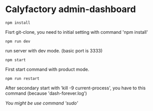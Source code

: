 Calyfactory admin-dashboard
===

```
npm install
```

Fisrt git-clone, you need to initial setting with command 'npm install'

```
npm run dev
```

run server with dev mode. (basic port is 3333)


```
npm start
```

First start command with product mode.

```
npm run restart
```

After secondary start with 'kill -9 current-process', you have to this command (because 'dash-forever.log')

*You might be use command 'sudo'*